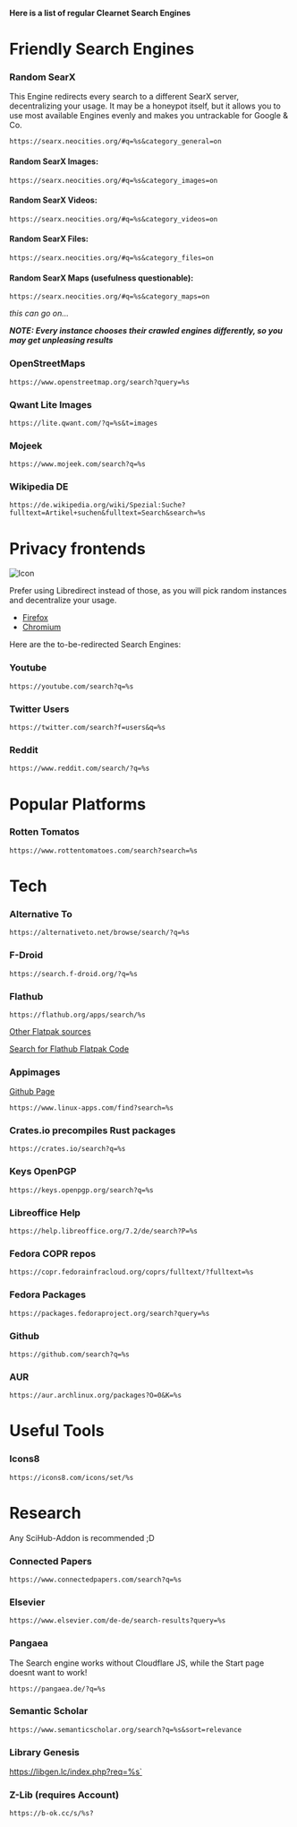 **Here is a list of regular Clearnet Search Engines**

# Friendly Search Engines

### Random SearX
This Engine redirects every search to a different SearX server, decentralizing your usage.
It may be a honeypot itself, but it allows you to use most available Engines evenly and makes you untrackable for Google & Co.

`https://searx.neocities.org/#q=%s&category_general=on`

#### Random SearX Images:

`https://searx.neocities.org/#q=%s&category_images=on`

#### Random SearX Videos:

`https://searx.neocities.org/#q=%s&category_videos=on`

#### Random SearX Files:

`https://searx.neocities.org/#q=%s&category_files=on`

#### Random SearX Maps (usefulness questionable):

`https://searx.neocities.org/#q=%s&category_maps=on`

*this can go on...*

***NOTE: Every instance chooses their crawled engines differently, so you may get unpleasing results***

### OpenStreetMaps

`https://www.openstreetmap.org/search?query=%s`

### Qwant Lite Images

`https://lite.qwant.com/?q=%s&t=images`

### Mojeek

`https://www.mojeek.com/search?q=%s`

### Wikipedia DE

`https://de.wikipedia.org/wiki/Spezial:Suche?fulltext=Artikel+suchen&fulltext=Search&search=%s`



# Privacy frontends
![Icon](https://addons.mozilla.org/user-media/addon_icons/2738/2738435-64.png?modified=042b804c)

Prefer using Libredirect instead of those, as you will pick random instances and decentralize your usage.

- [Firefox](https://addons.mozilla.org/en-US/firefox/addon/libredirect/)
- [Chromium](https://github.com/libredirect/libredirect/releases/latest)

Here are the to-be-redirected Search Engines:

### Youtube

`https://youtube.com/search?q=%s`

### Twitter Users

`https://twitter.com/search?f=users&q=%s`

### Reddit

`https://www.reddit.com/search/?q=%s`

# Popular Platforms

### Rotten Tomatos

`https://www.rottentomatoes.com/search?search=%s`

# Tech 

### Alternative To

`https://alternativeto.net/browse/search/?q=%s`

### F-Droid

`https://search.f-droid.org/?q=%s`

### Flathub

`https://flathub.org/apps/search/%s`

[Other Flatpak sources](https://github.com/trytomakeyouprivate/Flatpak-remotes)

[Search for Flathub Flatpak Code](https://github.com/search?q=org%3Aflathub+%s)

### Appimages

[Github Page](https://appimage.github.io/apps/)


`https://www.linux-apps.com/find?search=%s`

### Crates.io precompiles Rust packages

`https://crates.io/search?q=%s`

### Keys OpenPGP

`https://keys.openpgp.org/search?q=%s`

### Libreoffice Help

`https://help.libreoffice.org/7.2/de/search?P=%s`

### Fedora COPR repos

`https://copr.fedorainfracloud.org/coprs/fulltext/?fulltext=%s`

### Fedora Packages

`https://packages.fedoraproject.org/search?query=%s`

### Github

`https://github.com/search?q=%s`

### AUR

`https://aur.archlinux.org/packages?O=0&K=%s`

# Useful Tools

### Icons8

`https://icons8.com/icons/set/%s`

# Research

Any SciHub-Addon is recommended ;D

### Connected Papers

`https://www.connectedpapers.com/search?q=%s`

### Elsevier

`https://www.elsevier.com/de-de/search-results?query=%s`

### Pangaea

The Search engine works without Cloudflare JS, while the Start page doesnt want to work!

`https://pangaea.de/?q=%s`

### Semantic Scholar

`https://www.semanticscholar.org/search?q=%s&sort=relevance`

### Library Genesis

https://libgen.lc/index.php?req=%s`

### Z-Lib (requires Account)

`https://b-ok.cc/s/%s?`
